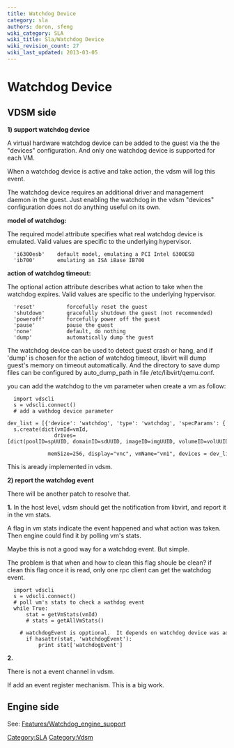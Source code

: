 ```yaml
---
title: Watchdog Device
category: sla
authors: doron, sfeng
wiki_category: SLA
wiki_title: Sla/Watchdog Device
wiki_revision_count: 27
wiki_last_updated: 2013-03-05
---
```


# Watchdog Device

## **VDSM side**

**1) support watchdog device**

A virtual hardware watchdog device can be added to the guest via the the "devices" configuration. And only one watchdog device is supported for each VM.

When a watchdog device is active and take action, the vdsm will log this event.

The watchdog device requires an additional driver and management daemon in the guest. Just enabling the watchdog in the vdsm "devices" configuration does not do anything useful on its own.

**model of watchdog:**

The required model attribute specifies what real watchdog device is emulated. Valid values are specific to the underlying hypervisor.

      'i6300esb'    default model, emulating a PCI Intel 6300ESB
      'ib700'       emulating an ISA iBase IB700

**action of watchdog timeout:**

The optional action attribute describes what action to take when the watchdog expires. Valid values are specific to the underlying hypervisor.

      'reset'          forcefully reset the guest 
      'shutdown'       gracefully shutdown the guest (not recommended)
      'poweroff'       forcefully power off the guest
      'pause'          pause the guest
      'none'           default, do nothing
      'dump'           automatically dump the guest

The watchdog device can be used to detect guest crash or hang, and if 'dump' is chosen for the action of watchdog timeout, libvirt will dump guest's memory on timeout automatically. And the directory to save dump files can be configured by auto_dump_path in file /etc/libvirt/qemu.conf.

you can add the watchdog to the vm parameter when create a vm as follow:

      import vdscli
      s = vdscli.connect()
      # add a wathdog device parameter
      dev_list = [{'device': 'watchdog', 'type': 'watchdog', 'specParams': {'model': 'i6300esb', 'action': "none"}}
      s.create(dict(vmId=vmId,
                   drives=[dict(poolID=spUUID, domainID=sdUUID, imageID=imgUUID, volumeID=volUUID)],
                   memSize=256, display="vnc", vmName="vm1", devices = dev_list,)

This is aready implemented in vdsm.

**2) report the watchdog event**

There will be another patch to resolve that.

**1.** In the host level, vdsm should get the notification from libvirt, and report it in the vm stats.

A flag in vm stats indicate the event happened and what action was taken. Then engine could find it by polling vm's stats.

Maybe this is not a good way for a watchdog event. But simple.

The problem is that when and how to clean this flag shoule be clean? if clean this flag once it is read, only one rpc client can get the watchdog event.

      import vdscli
      s = vdscli.connect()
      # poll vm's stats to check a wathdog event 
      while True:
          stat = getVmStats(vmId)
          # stats = getAllVmStats()
          # watchdogEvent is opptional.  It depends on watchdog device was added.  
          if hasattr(stat, 'watchdogEvent'):
              print stat['watchdogEvent']

**2.**

There is not a event channel in vdsm.

If add an event register mechanism. This is a big work.

## **Engine side**

See: [Features/Watchdog_engine_support](Features/Watchdog_engine_support)

<Category:SLA> <Category:Vdsm>
